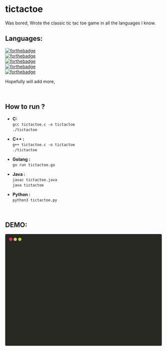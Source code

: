 # tictactoe
Was bored, Wrote the classic tic tac toe game in all the languages I know.

## Languages:
[![forthebadge](https://forthebadge.com/images/badges/made-with-c.svg)](https://forthebadge.com) <br>
[![forthebadge](https://forthebadge.com/images/badges/made-with-c-plus-plus.svg)](https://forthebadge.com) <br>
[![forthebadge](https://forthebadge.com/images/badges/made-with-go.svg)](https://forthebadge.com) <br>
[![forthebadge](https://forthebadge.com/images/badges/made-with-java.svg)](https://forthebadge.com) <br>
[![forthebadge](https://forthebadge.com/images/badges/made-with-python.svg)](https://forthebadge.com)


Hopefully will add more,

<br>

## How to run ?
* **C:**  <br> `gcc tictactoe.c -o tictactoe` <br> `./tictactoe`

* **C++ :** <br> `g++ tictactoe.c -o tictactoe` <br> `./tictactoe`

* **Golang :** <br> `go run tictactoe.go`

* **Java :** <br> `javac tictactoe.java` <br> `java tictactoe`

* **Python :** <br> `python3 tictactoe.py`

<br>

## DEMO:
<p align="center">
    <img src="rec.svg">
</p>